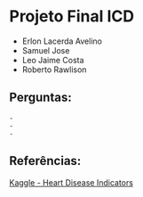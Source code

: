 # Projeto Final ICD

- Erlon Lacerda Avelino
- Samuel Jose
- Leo Jaime Costa
- Roberto Rawlison

## Perguntas:
	- 
	- 
	- 

## Referências:

[Kaggle - Heart Disease Indicators](https://www.kaggle.com/datasets/kamilpytlak/personal-key-indicators-of-heart-disease)
